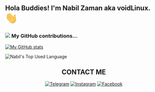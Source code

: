 ## Hola Buddies! I'm Nabil Zaman aka voidLinux. <img src="https://raw.githubusercontent.com/AnggaR96s/AnggaR96s/master/assets/Hi.gif" width="40px">

### <img src="https://media.giphy.com/media/VgCDAzcKvsR6OM0uWg/giphy.gif" width="50"> My GitHub contributions...
[![My GitHub stats](https://github-readme-stats.vercel.app/api?username=naabilzaman)](https://github.com/naabilzaman)

![Nabil's Top Used Language](https://github-readme-stats.vercel.app/api/top-langs/?username=naabilzaman&layout=compact&theme=midnight-purple&langs_count=10)

<h2 align="center">CONTACT ME</h2>
<div align="center">

<a href="https://t.me/naabilzaman/" title="Telegram">
<img src="https://img.shields.io/badge/Telegram-2CA5E0?style=for-the-badge&logo=telegram&logoColor=white" alt="Telegram"></a>
<a href="https://www.instagram.com/naabilzaman/" title="Instagram">
<img src="https://img.shields.io/badge/Instagram-E4405F?style=for-the-badge&logo=instagram&logoColor=white" alt="Instagram"></a>
<a href="https://www.facebook.com/naabilzaman" title="Facebook">
<img src="https://img.shields.io/badge/Facebook-1877F2?style=for-the-badge&logo=facebook&logoColor=white" alt="Facebook"></a>

</div>


<!---
iamnabilzaman/iamnabilzaman is a ✨ special ✨ repository because its `README.md` (this file) appears on your GitHub profile.
You can click the Preview link to take a look at your changes.
---> 
